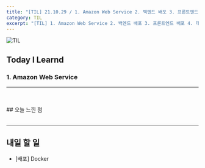 ```yaml
---
title: "[TIL] 21.10.29 / 1. Amazon Web Service 2. 백엔드 배포 3. 프론트엔드 배포 4. 데이터베이스 연결(작성중)"
category: TIL
excerpt: "[TIL] 1. Amazon Web Service 2. 백엔드 배포 3. 프론트엔드 배포 4. 데이터베이스 연결"
---
```


![TIL](https://user-images.githubusercontent.com/83164003/127775612-7464075f-89e7-478e-82ee-dc1c2710a125.jpeg)
## Today I Learnd
### 1. Amazon Web Service
---

<br>
<br>
## 오늘 느낀 점


	
<br>
<br>

---
## 내일 할 일
- [배포] Docker
